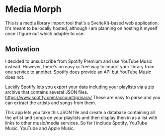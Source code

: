 # Media Morph

This is a media library import tool that's a SvelteKit-based web application. It's meant to be locally hosted, although I am planning on hosting it myself once I figure out which adapter to use.

## Motivation

I decided to unsubscribe from Spotify Premium and use YouTube Music instead. However, there's no easy or free way to import your library from one service to another. Spotify does provide an API but YouTube Music does not.

Luckily Spotify lets you export your data including your playlists via a zip archive that contains several JSON files. https://www.spotify.com/account/privacy/ These are easy to parse and you can extract the artists and songs from them.

This app lets you take this JSON file and create a database containing all the artist and songs on your playlists and then display then in as a list with links to other music/media services. So far I include Spotify, YouTube Music, YouTube and Apple Music.
